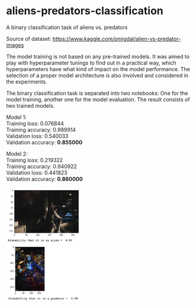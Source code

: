 # aliens-predators-classification
A binary classification task of aliens vs. predators

Source of dataset: https://www.kaggle.com/pmigdal/alien-vs-predator-images

The model training is not based on any pre-trained models. It was aimed to play with hyperparameter tunings to find out in a practical way, which hyperparameters have what kind of impact on the model performance. The selection of a proper model architecture is also involved and considered in the experiments.

The binary classification task is separated into two notebooks: One for the model training, another one for the model evaluation. The result consists of two trained models.

Model 1:<br>
Training loss: 0.076844<br>
Training accuracy: 0.989914<br>
Validation loss: 0.540033<br>
Validation accuracy: **0.855000**<br>

Model 2:<br>
Training loss: 0.219322<br>
Training accuracy: 0.940922<br>
Validation loss: 0.441823<br>
Validation accuracy: **0.860000**<br>
<br>
<img src="/ReadMeImages/alien.jpg" width="40%">
<br>
<img src="/ReadMeImages/predator.jpg" width="40%">